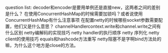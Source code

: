 question list:
decoder和encoder是要用单例还是直接new，这两者之间的差别是什么？
在使用ConcurrentHashMap的时候需要加锁吗？或者说使用ConcurrentHashMap有什么注意事项
在配置netty的时候哪些socket参数需要配置，他们又是什么意思？
channelHandlercontext.write和channel.write之间有什么区别
netty编解码的实现技巧
netty handler的执行顺序
netty 序列化
netty client的使用技巧
equals和hashcode方法重写
netty阻塞不是字啊bind方法处的嘛，为什么这个地方是close的方法。


